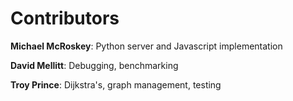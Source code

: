 # Contributors

**Michael McRoskey**: Python server and Javascript implementation

**David Mellitt**: Debugging, benchmarking

**Troy Prince**: Dijkstra's, graph management, testing

